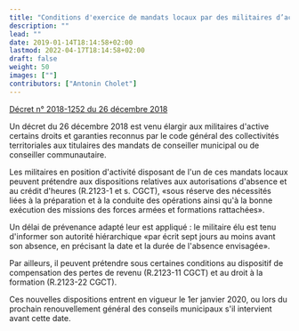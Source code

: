 ```yaml
---
title: "Conditions d'exercice de mandats locaux par des militaires d’active"
description: ""
lead: ""
date: 2019-01-14T18:14:58+02:00
lastmod: 2022-04-17T18:14:58+02:00
draft: false
weight: 50
images: [""]
contributors: ["Antonin Cholet"]
---
```


[Décret n° 2018-1252 du 26 décembre 2018](https://www.legifrance.gouv.fr/jorf/id/JORFTEXT000037864460)

Un décret du 26 décembre 2018 est venu élargir aux militaires d'active certains droits et garanties reconnus par le code général des collectivités territoriales aux titulaires des mandats de conseiller municipal ou de conseiller communautaire.

Les militaires en position d'activité disposant de l'un de ces mandats locaux peuvent prétendre aux dispositions relatives aux autorisations d'absence et au crédit d'heures (R.2123-1 et s. CGCT), «sous réserve des nécessités liées à la préparation et à la conduite des opérations ainsi qu'à la bonne exécution des missions des forces armées et formations rattachées».

Un délai de prévenance adapté leur est appliqué : le militaire élu est tenu d'informer son autorité hiérarchique «par écrit sept jours au moins avant son absence, en précisant la date et la durée de l'absence envisagée».

Par ailleurs, il peuvent prétendre sous certaines conditions au dispositif de compensation des pertes de revenu (R.2123-11 CGCT) et au droit à la formation (R.2123-22 CGCT).

Ces nouvelles dispositions entrent en vigueur le 1er janvier 2020, ou lors du prochain renouvellement général des conseils municipaux s'il intervient avant cette date.
